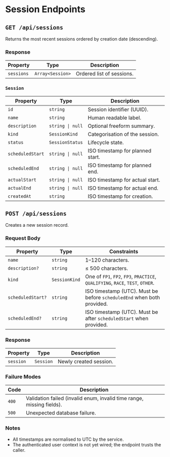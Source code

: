 # Session Endpoints

## `GET /api/sessions`
Returns the most recent sessions ordered by creation date (descending).

### Response
| Property | Type | Description |
| --- | --- | --- |
| `sessions` | `Array<Session>` | Ordered list of sessions. |

### `Session`
| Property | Type | Description |
| --- | --- | --- |
| `id` | `string` | Session identifier (UUID). |
| `name` | `string` | Human readable label. |
| `description` | `string \| null` | Optional freeform summary. |
| `kind` | `SessionKind` | Categorisation of the session. |
| `status` | `SessionStatus` | Lifecycle state. |
| `scheduledStart` | `string \| null` | ISO timestamp for planned start. |
| `scheduledEnd` | `string \| null` | ISO timestamp for planned end. |
| `actualStart` | `string \| null` | ISO timestamp for actual start. |
| `actualEnd` | `string \| null` | ISO timestamp for actual end. |
| `createdAt` | `string` | ISO timestamp for creation. |

## `POST /api/sessions`
Creates a new session record.

### Request Body
| Property | Type | Constraints |
| --- | --- | --- |
| `name` | `string` | 1–120 characters. |
| `description?` | `string` | ≤ 500 characters. |
| `kind` | `SessionKind` | One of `FP1`, `FP2`, `FP3`, `PRACTICE`, `QUALIFYING`, `RACE`, `TEST`, `OTHER`. |
| `scheduledStart?` | `string` | ISO timestamp (UTC). Must be before `scheduledEnd` when both provided. |
| `scheduledEnd?` | `string` | ISO timestamp (UTC). Must be after `scheduledStart` when provided. |

### Response
| Property | Type | Description |
| --- | --- | --- |
| `session` | `Session` | Newly created session.

### Failure Modes
| Code | Description |
| --- | --- |
| `400` | Validation failed (invalid enum, invalid time range, missing fields). |
| `500` | Unexpected database failure. |

### Notes
- All timestamps are normalised to UTC by the service.
- The authenticated user context is not yet wired; the endpoint trusts the caller.
